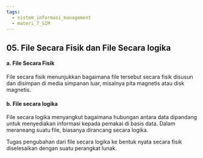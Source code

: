 ```yaml
---
tags:
  - sistem_informasi_management
  - materi_7_SIM
---
```

## 05. File Secara Fisik dan File Secara logika

#### a. File Secara Fisik

File secara fisik menunjukkan bagaimana file tersebut secara fisik disusun dan disimpan di media simpanan luar, misalnya pita magnetis atau disk magnetis.

#### b. File secara logika

File secara logika menyangkut bagaimana hubungan antara data dipandang untuk menyediakan informasi kepada pemakai di basis data. Dalam meraneang suatu file, biasanya dirancang secara logika.

Tugas pengubahan dari file secara logika ke bentuk nyata secara fisik diselesaikan dengan suatu perangkat lunak.